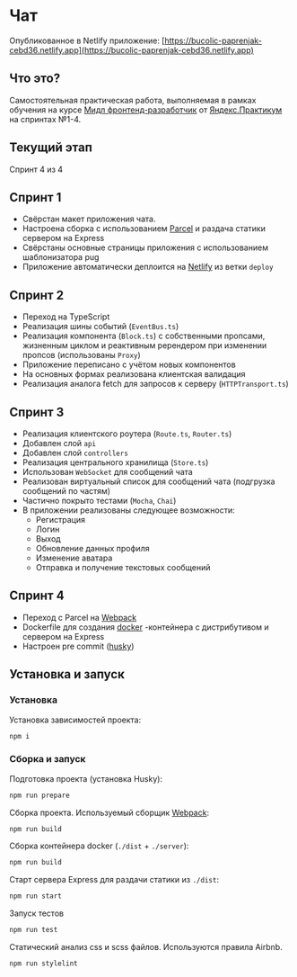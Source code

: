 # Чат

Опубликованное в Netlify приложение: [https://bucolic-paprenjak-cebd36.netlify.app](https://bucolic-paprenjak-cebd36.netlify.app)

## Что это?

Cамостоятельная практическая работа, выполняемая в рамках обучения на курсе [Мидл фронтенд-разработчик](https://praktikum.yandex.ru/middle-frontend/) от [Яндекс.Практикум](https://praktikum.yandex.ru) на спринтах №1-4.

## Текущий этап

Спринт 4 из 4

## Спринт 1

- Свёрстан макет приложения чата.
- Настроена сборка с использованием [Parcel](https://parceljs.org/) и раздача статики сервером на Express
- Свёрстаны основные страницы приложения с использованием шаблонизатора pug
- Приложение автоматически деплоится на [Netlify](https://www.netlify.com/) из ветки `deploy`

## Спринт 2

- Переход на TypeScript
- Реализация шины событий (`EventBus.ts`)
- Реализация компонента (`Block.ts`) с собственными пропсами, жизненным циклом и реактивным ререндером при изменении пропсов (использованы `Proxy`)
- Приложение переписано с учётом новых компонентов
- На основных формах реализована клиентская валидация
- Реализация аналога fetch для запросов к серверу (`HTTPTransport.ts`)

## Спринт 3

- Реализация клиентского роутера (`Route.ts`, `Router.ts`)
- Добавлен слой `api`
- Добавлен слой `controllers`
- Реализация центрального хранилища (`Store.ts`)
- Использован `WebSocket` для сообщений чата
- Реализован виртуальный список для сообщений чата (подгрузка сообщений по частям)
- Частично покрыто тестами (`Mocha`, `Chai`)
- В приложении реализованы следующее возможности:
  - Регистрация
  - Логин
  - Выход
  - Обновление данных профиля
  - Изменение аватара
  - Отправка и получение текстовых сообщений

## Спринт 4

- Переход с Parcel на [Webpack](https://webpack.js.org/)
- Dockerfile для создания [docker](https://www.docker.com/) -контейнера с дистрибутивом и сервером на Express
- Настроен pre commit ([husky](https://typicode.github.io/husky/#/))

## Установка и запуск

### Установка

Установка зависимостей проекта:

```bash
npm i
```

### Сборка и запуск

Подготовка проекта (установка Husky):

```bash
npm run prepare
```

Сборка проекта. Используемый сборщик [Webpack](https://webpack.js.org/):

```bash
npm run build
```

Сборка контейнера docker (`./dist` + `./server`):

```bash
npm run build
```

Старт сервера Express для раздачи статики из `./dist`:

```bash
npm run start
```

Запуск тестов

```bash
npm run test
```

Статический анализ css и scss файлов. Используются правила Airbnb.

```bash
npm run stylelint
```
